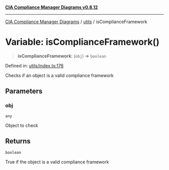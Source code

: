 [**CIA Compliance Manager Diagrams v0.8.12**](../../README.md)

***

[CIA Compliance Manager Diagrams](../../modules.md) / [utils](../README.md) / isComplianceFramework

# Variable: isComplianceFramework()

> **isComplianceFramework**: (`obj`) => `boolean`

Defined in: [utils/index.ts:176](https://github.com/Hack23/cia-compliance-manager/blob/e7811142a771ec75716a7ce3a0d60f18cb91cd06/src/utils/index.ts#L176)

Checks if an object is a valid compliance framework

## Parameters

### obj

`any`

Object to check

## Returns

`boolean`

True if the object is a valid compliance framework
